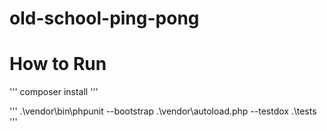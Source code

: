 # old-school-ping-pong

# How to Run


''' composer install '''

''' .\vendor\bin\phpunit --bootstrap .\vendor\autoload.php --testdox .\tests '''